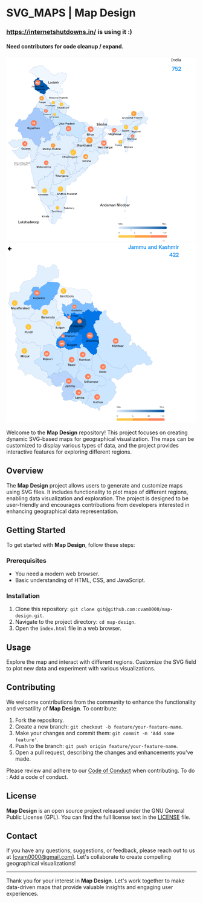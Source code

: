 # SVG_MAPS | Map Design
### https://internetshutdowns.in/ is using it :)
#### Need contributors for code cleanup / expand.

![India](https://raw.githubusercontent.com/cvam0000/SVG_MAPS/master/india.png)
![State](https://raw.githubusercontent.com/cvam0000/SVG_MAPS/master/jk.png)

Welcome to the **Map Design** repository! This project focuses on creating dynamic SVG-based maps for geographical visualization. The maps can be customized to display various types of data, and the project provides interactive features for exploring different regions.

## Overview

The **Map Design** project allows users to generate and customize maps using SVG files. It includes functionality to plot maps of different regions, enabling data visualization and exploration. The project is designed to be user-friendly and encourages contributions from developers interested in enhancing geographical data representation.

## Getting Started

To get started with **Map Design**, follow these steps:

### Prerequisites

- You need a modern web browser.
- Basic understanding of HTML, CSS, and JavaScript.

### Installation

1. Clone this repository: `git clone git@github.com:cvam0000/map-design.git`.
2. Navigate to the project directory: `cd map-design`.
3. Open the `index.html` file in a web browser.

## Usage

Explore the map and interact with different regions. Customize the SVG field to plot new data and experiment with various visualizations.

## Contributing

We welcome contributions from the community to enhance the functionality and versatility of **Map Design**. To contribute:

1. Fork the repository.
2. Create a new branch: `git checkout -b feature/your-feature-name`.
3. Make your changes and commit them: `git commit -m 'Add some feature'`.
4. Push to the branch: `git push origin feature/your-feature-name`.
5. Open a pull request, describing the changes and enhancements you've made.

Please review and adhere to our [Code of Conduct](CODE_OF_CONDUCT.md) when contributing.
To do : Add a code of conduct.

## License

**Map Design** is an open source project released under the GNU General Public License (GPL). You can find the full license text in the [LICENSE](LICENSE) file.

## Contact

If you have any questions, suggestions, or feedback, please reach out to us at [cvam0000@gmail.com]. Let's collaborate to create compelling geographical visualizations!

---

Thank you for your interest in **Map Design**. Let's work together to make data-driven maps that provide valuable insights and engaging user experiences.
